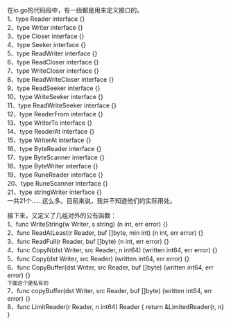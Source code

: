 在io.go的代码段中，有一段都是用来定义接口的。  
1、type Reader interface {}  
2、type Writer interface {}  
3、type Closer interface {}  
4、type Seeker interface {}  
5、type ReadWriter interface {}  
6、type ReadCloser interface {}  
7、type WriteCloser interface {}  
8、type ReadWriteCloser interface {}  
9、type ReadSeeker interface {}  
10、type WriteSeeker interface {}  
11、type ReadWriteSeeker interface {}  
12、type ReaderFrom interface {}  
13、type WriterTo interface {}  
14、type ReaderAt interface {}  
15、type WriterAt interface {}  
16、type ByteReader interface {}  
17、type ByteScanner interface {}  
18、type ByteWriter interface {}  
19、type RuneReader interface {}  
20、type RuneScanner interface {}  
21、type stringWriter interface {}  
一共21个……这么多。目前来说，我并不知道他们的实际用处。  

接下来，又定义了几组对外的公有函数：   
1、func WriteString(w Writer, s string) (n int, err error) {}  
2、func ReadAtLeast(r Reader, buf []byte, min int) (n int, err error) {}  
3、func ReadFull(r Reader, buf []byte) (n int, err error) {}  
4、func CopyN(dst Writer, src Reader, n int64) (written int64, err error) {}  
5、func Copy(dst Writer, src Reader) (written int64, err error) {}  
6、func CopyBuffer(dst Writer, src Reader, buf []byte) (written int64, err error) {}  
`下面这个是私有的`  
7、func copyBuffer(dst Writer, src Reader, buf []byte) (written int64, err error) {}  
8、func LimitReader(r Reader, n int64) Reader { return &LimitedReader{r, n} }  
